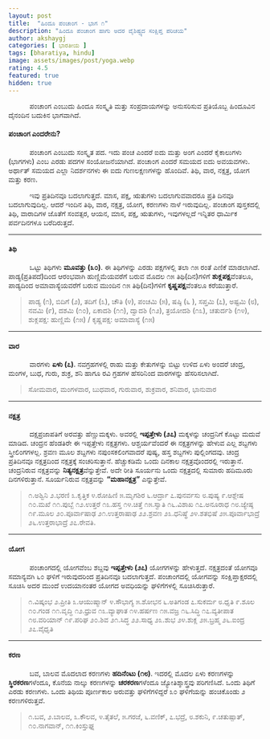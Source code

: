 ```yaml
---
layout: post
title:  "ಹಿಂದೂ ಪಂಚಾಂಗ - ಭಾಗ ೧"
description: "ಹಿಂದೂ ಪಂಚಾಂಗ ಹಾಗು ಅದರ ವೈಶಿಷ್ಟ್ಯದ ಸಂಕ್ಷಿಪ್ತ ಪರಿಚಯ"
author: akshaygj
categories: [ ಭಾರತೀಯ ]
tags: [bharatiya, hindu]
image: assets/images/post/yoga.webp
rating: 4.5
featured: true
hidden: true
---
```


&emsp;&emsp;&emsp;ಪಂಚಾಂಗ ಎಂಬುದು ಹಿಂದೂ ಸಂಸ್ಕೃತಿ ಮತ್ತು ಸಂಪ್ರದಾಯಗಳನ್ನು ಅನುಸರಿಸುವ ಪ್ರತಿಯೊಬ್ಬ ಹಿಂದೂವಿನ ದೈನಂದಿನ ಬದುಕಿನ ಭಾಗವಾಗಿದೆ.

#### ಪಂಚಾಂಗ ಎಂದರೇನು?
&emsp;&emsp;&emsp;ಪಂಚಾಂಗ ಎಂಬುದು ಸಂಸ್ಕೃತ ಪದ. ಇದು ಪಂಚ ಎಂದರೆ ಐದು ಮತ್ತು ಅಂಗ ಎಂದರೆ ಕೈಕಾಲುಗಳು (ಭಾಗಗಳು) ಎಂಬ ಎರಡು ಪದಗಳ ಸಂಯೋಜನೆಯಾಗಿದೆ. ಪಂಚಾಂಗ ಎಂದರೆ ಸಮಯದ ಐದು ಅವಯವಗಳು. ಅರ್ಥಾತ್ ಸಮಯದ ಎಲ್ಲಾ ನಿದರ್ಶನಗಳು ಈ ಐದು ಗುಣಲಕ್ಷಣಗಳನ್ನು ಹೊಂದಿವೆ. ತಿಥಿ, ವಾರ, ನಕ್ಷತ್ರ, ಯೋಗ ಮತ್ತು ಕರಣ.

&emsp;&emsp;&emsp;ಇವು ಪ್ರತಿದಿನವೂ ಬದಲಾಗುತ್ತದೆ. ಮಾಸ, ಪಕ್ಷ, ಋತುಗಳು ಬದಲಾಗುವವಾದರೂ ಪ್ರತಿ ದಿನವೂ ಬದಲಾಗುವುದಿಲ್ಲ. ಆದರೆ ಇಂದಿನ ತಿಥಿ, ವಾರ, ನಕ್ಷತ್ರ, ಯೋಗ, ಕರಣಗಳು ನಾಳೆ ಇರುವುದಿಲ್ಲ. ಪಂಚಾಂಗ ಪುಸ್ತಕದಲ್ಲಿ ತಿಥಿ, ವಾರಾದಿಗಳ ಜೊತೆಗೆ ಸಂವತ್ಸರ, ಆಯನ, ಮಾಸ, ಪಕ್ಷ, ಋತುಗಳು, ಇವುಗಳಲ್ಲದೆ ಇನ್ನಿತರ ಧಾರ್ಮಿಕ ಪರ್ವದಿನಗಳೂ ಬರೆದಿರುತ್ತದೆ.

---
#### ತಿಥಿ
&emsp;&emsp;&emsp;ಒಟ್ಟು ತಿಥಿಗಳು <b>ಮೂವತ್ತು (೩೦)</b>. ಈ ತಿಥಿಗಳನ್ನು ಎರಡು ಪಕ್ಷಗಳಲ್ಲಿ ತಲಾ ೧೫ ರಂತೆ ಎಣಿಕೆ ಮಾಡಲಾಗಿದೆ. ಪಾಡ್ಯ(ಪ್ರತಿಪದೆ)ದಿಂದ ಆರಂಭವಾಗಿ ಹುಣ್ಣಿಮೆಯವರೆಗೆ ಬರುವ ಮೊದಲ ೧೫ ತಿಥಿ(ದಿನ)ಗಳಿಗೆ <b>ಶುಕ್ಲಪಕ್ಷ</b>ವೆಂತಲೂ, ಪಾಡ್ಯದಿಂದ ಅಮಾವಾಸ್ಯೆಯವರೆಗೆ ಬರುವ ಮುಂದಿನ ೧೫ ತಿಥಿ(ದಿನ)ಗಳಿಗೆ <b>ಕೃಷ್ಣಪಕ್ಷ</b>ವೆಂತಲೂ ಕರೆಯುತ್ತಾರೆ.
> ಪಾಡ್ಯ (೧), ಬಿದಿಗೆ (೨), ತದಿಗೆ (೩), ಚೌತಿ (೪), ಪಂಚಮಿ (೫), ಷಷ್ಠಿ (೬ ), ಸಪ್ತಮಿ (೭), ಅಷ್ಟಮಿ (೮), ನವಮಿ (೯), ದಶಮಿ (೧೦), ಏಕಾದಶಿ (೧೧), ದ್ವಾದಶಿ (೧೨), ತ್ರಯೋದಶಿ (೧೩), ಚತುರ್ದಶಿ (೧೪),<br>ಶುಕ್ಲಪಕ್ಷ: ಹುಣ್ಣಿಮೆ (೧೫) / ಕೃಷ್ಣಪಕ್ಷ: ಅಮಾವಾಸ್ಯೆ (೧೫)

---
#### ವಾರ
&emsp;&emsp;&emsp;ವಾರಗಳು <b>ಏಳು (೭)</b>. ನವಗ್ರಹಗಳಲ್ಲಿ ರಾಹು ಮತ್ತು ಕೇತುಗಳನ್ನು ಬಿಟ್ಟು ಉಳಿದ ಏಳು ಅಂದರೆ ಚಂದ್ರ, ಮಂಗಳ, ಬುಧ, ಗುರು, ಶುಕ್ರ, ಶನಿ ಹಾಗೂ ರವಿ ಗ್ರಹಗಳ ಹೆಸರಿನಿಂದ ವಾರಗಳನ್ನು ಹೆಸರಿಸಲಾಗಿದೆ.
> ಸೋಮವಾರ, ಮಂಗಳವಾರ, ಬುಧವಾರ, ಗುರುವಾರ, ಶುಕ್ರವಾರ, ಶನಿವಾರ, ಭಾನುವಾರ

---
#### ನಕ್ಷತ್ರ
&emsp;&emsp;&emsp;ದಕ್ಷಪ್ರಜಾಪತಿಗೆ ಅರವತ್ತು ಹೆಣ್ಣುಮಕ್ಕಳು. ಅವರಲ್ಲಿ <b>ಇಪ್ಪತ್ತೇಳು (೨೭)</b> ಮಕ್ಕಳನ್ನು ಚಂದ್ರನಿಗೆ ಕೊಟ್ಟು ಮದುವೆ ಮಾಡಿದ. ಚಂದ್ರನ ಹೆಂಡತಿರೇ ಈ ಇಪ್ಪತ್ತೇಳು ನಕ್ಷತ್ರಗಳು. ಆಶ್ಚರ್ಯವೆಂದರೆ ಈ ನಕ್ಷತ್ರಗಳನ್ನು ಹೇಳುವ ಎಲ್ಲ ಶಬ್ದಗಳು ಸ್ತ್ರೀಲಿಂಗಗಳಲ್ಲ. ಶ್ರವಣ ಮೂಲ ಶಬ್ದಗಳು ನಪುಂಸಕಲಿಂಗವಾದರೆ ಪುಷ್ಯ, ಹಸ್ತ ಶಬ್ದಗಳು ಪುಲ್ಲಿಂಗದವು. ಚಂದ್ರ ಪ್ರತಿದಿನವೂ ನಕ್ಷತ್ರದಿಂದ ನಕ್ಷತ್ರಕ್ಕೆ ಸಂಚರಿಸುತ್ತಾನೆ. ಹೆಚ್ಚುಕಡಿಮೆ ಒಂದು ದಿನಕಾಲ ನಕ್ಷತ್ರವೊಂದರಲ್ಲಿ ಇರುತ್ತಾನೆ. ಚಂದ್ರನಿರುವ ನಕ್ಷತ್ರವನ್ನು <b>ನಿತ್ಯನಕ್ಷತ್ರ</b>ವೆನ್ನುತ್ತೇವೆ. ಅದೇ ರೀತಿ ಸೂರ್ಯನು ಒಂದು ನಕ್ಷತ್ರದಲ್ಲಿ ಸುಮಾರು ಹದಿಮೂರು ದಿನಗಳಿರುತ್ತಾನೆ. ಸೂರ್ಯನಿರುವ ನಕ್ಷತ್ರವನ್ನು <b>“ಮಹಾನಕ್ಷತ್ರ”</b> ಎನ್ನುತ್ತೇವೆ.

> ೧.ಅಶ್ವಿನಿ ೨.ಭರಣಿ ೩.ಕೃತ್ತಿಕ ೪.ರೋಹಿಣಿ ೫.ಮೃಗಶಿರ ೬.ಆರ್ದ್ರಾ ೭.ಪುನರ್ವಸು ೮.ಪುಷ್ಯ ೯.ಆಶ್ಲೇಷ ೧೦.ಮಖೆ ೧೧.ಪುಬ್ಬೆ ೧೨.ಉತ್ತರೆ ೧೩.ಹಸ್ತ ೧೪.ಚಿತ್ತೆ ೧೫.ಸ್ವಾತಿ ೧೬.ವಿಶಾಖ ೧೭.ಅನೂರಾಧ ೧೮.ಜ್ಯೇಷ್ಠ ೧೯.ಮೂಲ ೨೦.ಪೂರ್ವಾಷಾಢ ೨೧.ಉತ್ತರಾಷಾಢ ೨೨.ಶ್ರವಣ ೨೩.ಧನಿಷ್ಥೆ ೨೪.ಶತಭಿಷೆ ೨೫.ಪೂರ್ವಾಭಾದ್ರೆ ೨೬.ಉತ್ತರಾಭಾದ್ರೆ ೨೭.ರೇವತಿ.

---
#### ಯೋಗ
&emsp;&emsp;&emsp;ಪಂಚಾಂಗದಲ್ಲಿ ಯೋಗವೆಂಬ ಶಬ್ದವು <b>ಇಪ್ಪತ್ತೇಳು (೨೭)</b> ಯೋಗಗಳನ್ನು ಹೇಳುತ್ತದೆ. ನಕ್ಷತ್ರದಂತೆ ಯೋಗವೂ ಸಮಾನ್ಯವಗಿ ೬೦ ಘಳಿಗೆ ಇರುವುದರಿಂದ ಪ್ರತಿದಿನವೂ ಬದಲಾಗುತ್ತದೆ. ಪಂಚಾಂಗದಲ್ಲಿ ಯೋಗವನ್ನು ಸಂಕ್ಷಿಪ್ತಾಕ್ಷರದಲ್ಲಿ ಸೂಚಿಸಿ ಅದರ ಮುಂದೆ ಉದಯಾನಂತರ ಯೋಗದ ಅವಧಿಯನ್ನು ಘಳಿಗೆಗಳಲ್ಲಿ ಸೂಚಿಸಿರುತ್ತಾರೆ.

> ೧.ವಿಷ್ಕಂಭ ೨.ಪ್ರೀತಿ ೩.ಆಯುಷ್ಮಾನ್ ೪.ಸೌಭಾಗ್ಯ ೫.ಶೋಭನ ೬.ಅತಿಗಂಡ ೭.ಸುಕರ್ಮ ೮.ಧೃತಿ ೯.ಶೂಲ ೧೦.ಗಂಡ ೧೧.ವೃದ್ಢಿ ೧೨.ಧ್ರುವ ೧೩.ವ್ಯಾಘಾತ ೧೪.ಹರ್ಷಣ ೧೫.ವಜ್ರ ೧೬.ಸಿದ್ಧಿ ೧೭.ವ್ಯತೀಪಾತ ೧೮.ವರಿಯಾನ್ ೧೯.ಪರಿಘ ೨೦.ಶಿವ ೨೧.ಸಿದ್ಧ ೨೨.ಸಾಧ್ಯ ೨೩.ಶುಭ ೨೪.ಶುಕ್ಲ ೨೫.ಬ್ರಹ್ಮ ೨೬.ಐಂದ್ರ ೨೭.ವೈಧೃತಿ

---
#### ಕರಣ
&emsp;&emsp;&emsp;ಬವ, ಬಾಲವ ಮೊದಲಾದ ಕರಣಗಳು <b>ಹದಿನೆಂಟು (೧೮)</b>. ಇದರಲ್ಲಿ ಮೊದಲ ಏಳು ಕರಣಗಳನ್ನು <b>ಸ್ಥಿರಕರಣ</b>ಗಳೆಂದೂ, ಕೊನೆಯ ನಾಲ್ಕು ಕರಣಗಳನ್ನು <b>ಚರಕರಣ</b>ಗಳೆಂದೂ ಜ್ಯೋತಿಶ್ಶಾಸ್ತ್ರವು ಪರಿಗಣಿಸಿದೆ. ಒಂದು ತಿಥಿಗೆ ಎರಡು ಕರಣಗಳು. ಒಂದು ತಿಥಿಯ ಪೂರ್ಣಕಾಲ ಅರುವತ್ತು ಘಳಿಗೆಗಳಿದ್ದರೆ ೩೦ ಘಳಿಗೆಯನ್ನು ಹಂಚಿಕೊಂಡು ೨ ಕರಣಗಳಿರುತ್ತವೆ.

> ೧.ಬವ, ೨.ಬಾಲವ, ೩.ಕೌಲವ, ೪.ತೈತಲೆ, ೫.ಗರಜೆ, ೬.ವಣಿಕ್, ೭.ಭದ್ರೆ, ೮.ಶಕುನಿ, ೯.ಚತುಷ್ಪಾತ್, ೧೦.ನಾಗವಾನ್, ೧೧.ಕಿಂಸ್ತುಘ್ನ


